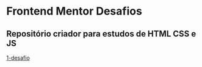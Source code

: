 <h1>Frontend Mentor Desafios</h1>
<h2>Repositório criador para estudos de HTML CSS e JS </h2>
<a href="">1-desafio</a>
